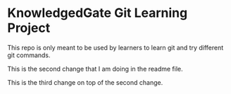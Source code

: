 # KnowledgedGate Git Learning Project

This repo is only meant to be used by learners to learn git and try different git commands.

This is the second change that I am doing in the readme file.

This is the third change on top of the second change.
